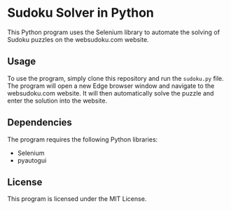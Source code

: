 # Sudoku Solver in Python

This Python program uses the Selenium library to automate the solving of Sudoku puzzles on the websudoku.com website.

## Usage

To use the program, simply clone this repository and run the `sudoku.py` file. The program will open a new Edge browser window and navigate to the websudoku.com website. It will then automatically solve the puzzle and enter the solution into the website.

## Dependencies

The program requires the following Python libraries:

* Selenium
* pyautogui

## License

This program is licensed under the MIT License.

